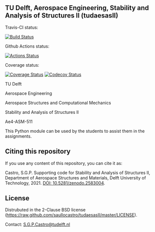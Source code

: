 TU Delft, Aerospace Engineering, Stability and Analysis of Structures II (tudaesasII)
---

Travis-CI status:

[![Build Status](https://travis-ci.org/saullocastro/tudaesasII.svg?branch=master)](https://travis-ci.org/saullocastro/tudaesasII)

Github Actions status:

[![Actions Status](https://github.com/saullocastro/tudaesasII/workflows/pytest/badge.svg)](https://github.com/saullocastro/tudaesasII/actions)

Coverage status:

[![Coverage Status](https://coveralls.io/repos/github/saullocastro/tudaesasII/badge.svg?branch=master)](https://coveralls.io/github/saullocastro/tudaesasII?branch=master)
[![Codecov Status](https://codecov.io/gh/saullocastro/tudaesasII/branch/master/graph/badge.svg?token=KD9D8G8D2P)](https://codecov.io/gh/saullocastro/tudaesasII)


TU Delft

Aerospace Engineering

Aerospace Structures and Computational Mechanics

Stability and Analysis of Structures II

Ae4-ASM-511


This Python module can be used by the students to assist them in the
assignments.


Citing this repository
----------------------

If you use any content of this repository, you can cite it as:

Castro, S.G.P. Supporting code for Stability and Analysis of Structures II, Department of Aerospace Structures and Materials, Delft University of Technology, 2021. [DOI: 10.5281/zenodo.2583004](https://doi.org/10.5281/zenodo.2583004).


License
-------
Distrubuted in the 2-Clause BSD license (https://raw.github.com/saullocastro/tudaesasII/master/LICENSE).

Contact: S.G.P.Castro@tudelft.nl

